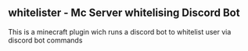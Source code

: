 ## whitelister - Mc Server whitelising Discord Bot 
This is a minecraft plugin wich runs a discord bot to whitelist user via discord bot commands
